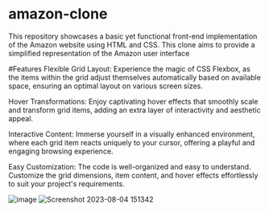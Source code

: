 # amazon-clone
This repository showcases a basic yet functional front-end implementation of the Amazon website using HTML and CSS. This clone aims to provide a simplified representation of the Amazon user interface

#Features
Flexible Grid Layout: Experience the magic of CSS Flexbox, as the items within the grid adjust themselves automatically based on available space, ensuring an optimal layout on various screen sizes.

Hover Transformations: Enjoy captivating hover effects that smoothly scale and transform grid items, adding an extra layer of interactivity and aesthetic appeal.

Interactive Content: Immerse yourself in a visually enhanced environment, where each grid item reacts uniquely to your cursor, offering a playful and engaging browsing experience.

Easy Customization: The code is well-organized and easy to understand. Customize the grid dimensions, item content, and hover effects effortlessly to suit your project's requirements.

![image](https://github.com/rachit307/amazon-clone/assets/92736530/424811b5-3857-47b1-9850-518212a4bb93)
![Screenshot 2023-08-04 151342](https://github.com/rachit307/amazon-clone/assets/92736530/a35cf219-e8bb-4138-93f3-10cbb8032e35)

